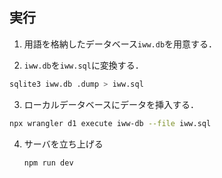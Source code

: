 ## 実行

1. 用語を格納したデータベース`iww.db`を用意する．

2. `iww.db`を`iww.sql`に変換する．

  ```sh
  sqlite3 iww.db .dump > iww.sql
  ```

3. ローカルデータベースにデータを挿入する．

  ```sh
  npx wrangler d1 execute iww-db --file iww.sql
  ```

4. サーバを立ち上げる

   ```sh
   npm run dev
   ```
